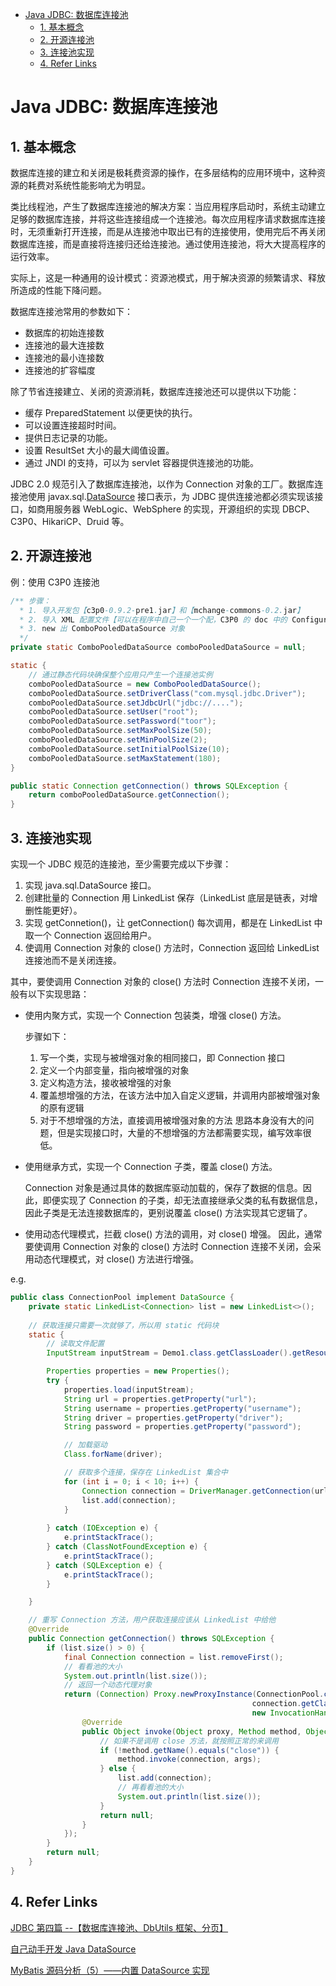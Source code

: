 - [Java JDBC: 数据库连接池](#java-jdbc)
    - [1. 基本概念](#1)
    - [2. 开源连接池](#2)
    - [3. 连接池实现](#3)
    - [4. Refer Links](#4-refer-links)

# Java JDBC: 数据库连接池

## 1. 基本概念

数据库连接的建立和关闭是极耗费资源的操作，在多层结构的应用环境中，这种资源的耗费对系统性能影响尤为明显。

类比线程池，产生了数据库连接池的解决方案：当应用程序启动时，系统主动建立足够的数据库连接，并将这些连接组成一个连接池。每次应用程序请求数据库连接时，无须重新打开连接，而是从连接池中取出已有的连接使用，使用完后不再关闭数据库连接，而是直接将连接归还给连接池。通过使用连接池，将大大提高程序的运行效率。

实际上，这是一种通用的设计模式：资源池模式，用于解决资源的频繁请求、释放所造成的性能下降问题。

数据库连接池常用的参数如下：
- 数据库的初始连接数
- 连接池的最大连接数
- 连接池的最小连接数
- 连接池的扩容幅度

除了节省连接建立、关闭的资源消耗，数据库连接池还可以提供以下功能：
- 缓存 PreparedStatement 以便更快的执行。
- 可以设置连接超时时间。
- 提供日志记录的功能。
- 设置 ResultSet 大小的最大阈值设置。
- 通过 JNDI 的支持，可以为 servlet 容器提供连接池的功能。

JDBC 2.0 规范引入了数据库连接池，以作为 Connection 对象的工厂。数据库连接池使用 javax.sql.[DataSource](https://docs.oracle.com/javase/9/docs/api/javax/sql/DataSource.html) 接口表示，为 JDBC 提供连接池都必须实现该接口，如商用服务器 WebLogic、WebSphere 的实现，开源组织的实现 DBCP、C3P0、HikariCP、Druid 等。

## 2. 开源连接池

例：使用 C3P0 连接池
```java
/** 步骤：
  * 1. 导入开发包【c3p0-0.9.2-pre1.jar】和【mchange-commons-0.2.jar】
  * 2. 导入 XML 配置文件【可以在程序中自己一个一个配，C3P0 的 doc 中的 Configuration 有 XML 文件的事例】
  * 3. new 出 ComboPooledDataSource 对象
  */
private static ComboPooledDataSource comboPooledDataSource = null;

static {
    // 通过静态代码块确保整个应用只产生一个连接池实例
    comboPooledDataSource = new ComboPooledDataSource();
    comboPooledDataSource.setDriverClass("com.mysql.jdbc.Driver");
    comboPooledDataSource.setJdbcUrl("jdbc://....");
    comboPooledDataSource.setUser("root");
    comboPooledDataSource.setPassword("toor");
    comboPooledDataSource.setMaxPoolSize(50);
    comboPooledDataSource.setMinPoolSize(2);
    comboPooledDataSource.setInitialPoolSize(10);
    comboPooledDataSource.setMaxStatement(180);
}

public static Connection getConnection() throws SQLException {
    return comboPooledDataSource.getConnection();
}
```

## 3. 连接池实现

实现一个 JDBC 规范的连接池，至少需要完成以下步骤：
1. 实现 java.sql.DataSource 接口。
1. 创建批量的 Connection 用 LinkedList 保存（LinkedList 底层是链表，对增删性能更好）。
1. 实现 getConnetion()，让 getConnection() 每次调用，都是在 LinkedList 中取一个 Connection 返回给用户。
1. 使调用 Connection 对象的 close() 方法时，Connection 返回给 LinkedList 连接池而不是关闭连接。

其中，要使调用 Connection 对象的 close() 方法时 Connection 连接不关闭，一般有以下实现思路：
- 使用内聚方式，实现一个 Connection 包装类，增强 close() 方法。

  步骤如下：
  1. 写一个类，实现与被增强对象的相同接口，即 Connection 接口
  1. 定义一个内部变量，指向被增强的对象
  1. 定义构造方法，接收被增强的对象
  1. 覆盖想增强的方法，在该方法中加入自定义逻辑，并调用内部被增强对象的原有逻辑
  1. 对于不想增强的方法，直接调用被增强对象的方法
  思路本身没有大的问题，但是实现接口时，大量的不想增强的方法都需要实现，编写效率很低。

- 使用继承方式，实现一个 Connection 子类，覆盖 close() 方法。

  Connection 对象是通过具体的数据库驱动加载的，保存了数据的信息。因此，即便实现了 Connection 的子类，却无法直接继承父类的私有数据信息，因此子类是无法连接数据库的，更别说覆盖 close() 方法实现其它逻辑了。

- 使用动态代理模式，拦截 close() 方法的调用，对 close() 增强。
因此，通常要使调用 Connection 对象的 close() 方法时 Connection 连接不关闭，会采用动态代理模式，对 close() 方法进行增强。

e.g.
```java
public class ConnectionPool implement DataSource {
    private static LinkedList<Connection> list = new LinkedList<>();
    
    // 获取连接只需要一次就够了，所以用 static 代码块
    static {
        // 读取文件配置
        InputStream inputStream = Demo1.class.getClassLoader().getResourceAsStream("db.properties");

        Properties properties = new Properties();
        try {
            properties.load(inputStream);
            String url = properties.getProperty("url");
            String username = properties.getProperty("username");
            String driver = properties.getProperty("driver");
            String password = properties.getProperty("password");

            // 加载驱动
            Class.forName(driver);

            // 获取多个连接，保存在 LinkedList 集合中
            for (int i = 0; i < 10; i++) {
                Connection connection = DriverManager.getConnection(url, username, password);
                list.add(connection);
            }
            
        } catch (IOException e) {
            e.printStackTrace();
        } catch (ClassNotFoundException e) {
            e.printStackTrace();
        } catch (SQLException e) {
            e.printStackTrace();
        }

    }

    // 重写 Connection 方法，用户获取连接应该从 LinkedList 中给他
    @Override
    public Connection getConnection() throws SQLException {
        if (list.size() > 0) {
            final Connection connection = list.removeFirst();
            // 看看池的大小
            System.out.println(list.size());
            // 返回一个动态代理对象
            return (Connection) Proxy.newProxyInstance(ConnectionPool.class.getClassLoader(), 
                                                      connection.getClass().getInterfaces(), 
                                                      new InvocationHandler() {
                @Override
                public Object invoke(Object proxy, Method method, Object[] args) throws Throwable {
                    // 如果不是调用 close 方法，就按照正常的来调用
                    if (!method.getName().equals("close")) {
                        method.invoke(connection, args);
                    } else {
                        list.add(connection);
                        // 再看看池的大小
                        System.out.println(list.size());
                    }
                    return null;
                }
            });
        }
        return null;
    }
}
```

## 4. Refer Links

[JDBC 第四篇 --【数据库连接池、DbUtils 框架、分页】](https://zhongfucheng.bitcron.com/post/jdbc/jdbcdi-si-pian-shu-ju-ku-lian-jie-chi-dbutilskuang-jia-fen-ye)

[自己动手开发 Java DataSource](http://www.open-open.com/lib/view/open1338106062370.html)

<!-- todo: -->
[MyBatis 源码分析（5）——内置 DataSource 实现](http://www.cnblogs.com/jabnih/p/5738432.html)
